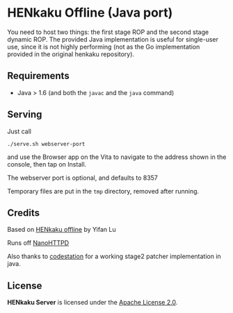 # HENkaku Offline (Java port)

You need to host two things: the first stage ROP and the second stage dynamic ROP.
The provided Java implementation is useful for single-user use, since it is not highly performing (not as the Go implementation provided in the original henkaku repository).

## Requirements

* Java > 1.6 (and both the `javac` and the `java` command)

## Serving

Just call

```shell
./serve.sh webserver-port
```

and use the Browser app on the Vita to navigate to the address shown in the console, then tap on Install.

The webserver port is optional, and defaults to 8357

Temporary files are put in the `tmp` directory, removed after running.

Credits
--------

Based on [HENkaku offline](https://github.com/henkaku/henkaku) by Yifan Lu

Runs off [NanoHTTPD](https://github.com/NanoHttpd/nanohttpd)

Also thanks to [codestation](https://github.com/codestation) for a working stage2 patcher implementation in java.


License
-------

**HENkaku Server** is licensed under the [Apache License 2.0](http://www.apache.org/licenses/LICENSE-2.0).

